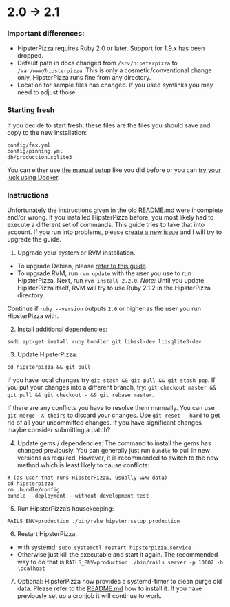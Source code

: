 # 2.0 → 2.1

### Important differences:

- HipsterPizza requires Ruby 2.0 or later. Support for 1.9.x has been dropped.
- Default path in docs changed from `/srv/hipsterpizza` to `/var/www/hipsterpizza`. This is only a cosmetic/conventional change only, HipsterPizza runs fine from any directory.
- Location for sample files has changed. If you used symlinks you may need to adjust those.

### Starting fresh

If you decide to start fresh, these files are the files you should save and copy to the new installation:
```
config/fax.yml
config/pinning.yml
db/production.sqlite3
```

You can either use [the manual setup](../README.md#rolling-your-own-copy) like you did before or you can [try your luck using Docker](DOCKER.md).

### Instructions

Unfortunately the instructions given in the old [README.md](../README.md) were incomplete and/or wrong. If you installed HipsterPizza before, you most likely had to execute a different set of commands. This guide tries to take that into account. If you run into problems, please [create a new issue](https://github.com/breunigs/hipsterpizza/issues/new) and I will try to upgrade the guide.

1. Upgrade your system or RVM installation.
  - To upgrade Debian, please [refer to this guide](https://wiki.debian.org/DebianTesting#How_to_use_Debian_.28next-stable.29_Testing).
  - To upgrade RVM, run `rvm update` with the user you use to run HipsterPizza. Next, run `rvm install 2.2.0`. *Note:* Until you update HipsterPizza itself, RVM will try to use Ruby 2.1.2 in the HipsterPizza directory.

  Continue if `ruby --version` outputs `2.0` or higher as the user you run HipsterPizza with.

2. Install additional dependencies:
  ```
  sudo apt-get install ruby bundler git libssl-dev libsqlite3-dev
  ```

3. Update HipsterPizza:

  ```
  cd hipsterpizza && git pull
  ```

  If you have local changes try `git stash && git pull && git stash pop`. If you
  put your changes into a different branch, try: `git checkout master && git pull && git checkout - && git rebase master`.

  If there are any conflicts you have to resolve them manually. You can use `git merge -X theirs` to discard your changes. Use `git reset --hard` to get rid of all your uncommitted changes. If you have significant changes, maybe consider submitting a patch?

4. Update gems / dependencies:
  The command to install the gems has changed previously. You can generally just run `bundle` to pull in new versions as required. However, it is recommended to
  switch to the new method which is least likely to cause conflicts:

  ```
  # (as user that runs HipsterPizza, usually www-data)
  cd hipsterpizza
  rm .bundle/config
  bundle --deployment --without development test
  ```

5. Run HipsterPizza’s housekeeping:
  ```
  RAILS_ENV=production ./bin/rake hipster:setup_production
  ```

6. Restart HipsterPizza.
  - with systemd: `sudo systemctl restart hipsterpizza.service`
  - Otherwise just kill the executable and start it again. The recommended way to do that is `RAILS_ENV=production ./bin/rails server -p 10002 -b localhost`

7. Optional: HipsterPizza now provides a systemd-timer to clean purge old data. Please refer to the [README.md](../README.md#starting-it-automatically) how to install it. If you have previously set up a cronjob it will continue to work.
